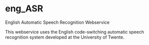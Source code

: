 # eng_ASR
English Automatic Speech Recognition Webservice

This webservice uses the English code-switching automatic speech recognition system developed at the University of Twente.
